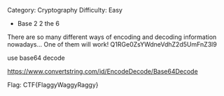 Category: Cryptography
Difficulty: Easy


- Base 2 2 the 6

There are so many different ways of encoding and decoding information nowadays... One of them will work! Q1RGe0ZsYWdneVdhZ2d5UmFnZ3l9

use base64 decode 

<https://www.convertstring.com/id/EncodeDecode/Base64Decode>

Flag: CTF{FlaggyWaggyRaggy}
